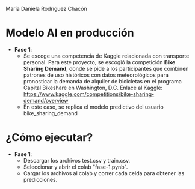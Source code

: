 María Daniela Rodríguez Chacón

# Modelo AI en producción

- **Fase 1**:
    - Se escoge una competencia de Kaggle relacionada con transporte personal. Para este proyecto, se escogió la competición **Bike Sharing Demand**, donde se pide a los participantes que combinen patrones de uso históricos con datos meteorológicos para pronosticar la demanda de alquiler de bicicletas en el programa Capital Bikeshare en Washington, D.C.
      Enlace al Kaggle: https://www.kaggle.com/competitions/bike-sharing-demand/overview 
    - En este caso, se replica el modelo predictivo del usuario bike_sharing_demand

# ¿Cómo ejecutar?
- **Fase 1**: 
    - Descargar los archivos test.csv y train.csv.
    - Seleccionar y abrir el colab "fase-1.pynb".
    - Cargar los archivos al colab y correr cada celda para obtener las predicciones.
  
